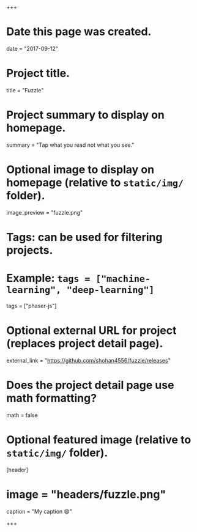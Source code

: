 +++
# Date this page was created.
date = "2017-09-12"

# Project title.
title = "Fuzzle"

# Project summary to display on homepage.
summary = "Tap what you read not what you see."

# Optional image to display on homepage (relative to `static/img/` folder).
image_preview = "fuzzle.png"

# Tags: can be used for filtering projects.
# Example: `tags = ["machine-learning", "deep-learning"]`
tags = ["phaser-js"]

# Optional external URL for project (replaces project detail page).
external_link = "https://github.com/shohan4556/fuzzle/releases"

# Does the project detail page use math formatting?
math = false

# Optional featured image (relative to `static/img/` folder).
[header]
# image = "headers/fuzzle.png"
caption = "My caption :smile:"

+++

 
 
